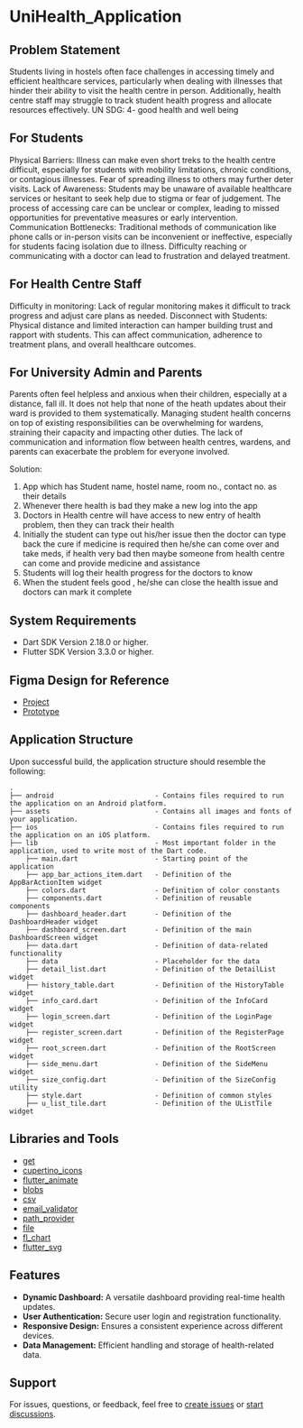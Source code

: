 # UniHealth_Application

## Problem Statement
Students living in hostels often face challenges in accessing timely and efficient healthcare services, particularly when dealing with illnesses that hinder their ability to visit the health centre in person. Additionally, health centre staff may struggle to track student health progress and allocate resources effectively.
UN SDG: 4- good health and well being

## For Students
Physical Barriers: Illness can make even short treks to the health centre difficult, especially for students with mobility limitations, chronic conditions, or contagious illnesses. Fear of spreading illness to others may further deter visits.
Lack of Awareness: Students may be unaware of available healthcare services or hesitant to seek help due to stigma or fear of judgement. The process of accessing care can be unclear or complex, leading to missed opportunities for preventative measures or early intervention.
Communication Bottlenecks: Traditional methods of communication like phone calls or in-person visits can be inconvenient or ineffective, especially for students facing isolation due to illness. Difficulty reaching or communicating with a doctor can lead to frustration and delayed treatment.

## For Health Centre Staff
Difficulty in monitoring: Lack of regular monitoring makes it difficult to track progress and adjust care plans as needed.
Disconnect with Students: Physical distance and limited interaction can hamper building trust and rapport with students. This can affect communication, adherence to treatment plans, and overall healthcare outcomes.

## For University Admin and Parents
Parents often feel helpless and anxious when their children, especially at a distance, fall ill. It does not help that none of the heath updates about their ward is provided to them systematically. 
Managing student health concerns on top of existing responsibilities can be overwhelming for wardens, straining their capacity and impacting other duties.
The lack of communication and information flow between health centres, wardens, and parents can exacerbate the problem for everyone involved.


Solution:
1. App which has Student name, hostel name, room no., contact no. as their details
2. Whenever there health is bad they make a new log into the app
3. Doctors in Health centre will have access to new entry of health problem, then they can track their health
4. Initially the student can type out his/her issue then the doctor can type back the cure if medicine is required then he/she can come over and take meds, if health very bad then maybe someone from health centre can come and provide medicine and assistance
5. Students will log their health progress for the doctors to know
6. When the student feels good , he/she can close the health issue and doctors can mark it complete

## System Requirements

- Dart SDK Version 2.18.0 or higher.
- Flutter SDK Version 3.3.0 or higher.

## Figma Design for Reference

- [Project](https://www.figma.com/file/VfFZGC6PmsM6e7hTfQaEmi/Synergy?type=design&node-id=33%3A444&mode=design&t=8kv3jxHmZcHsl1n1-1)
- [Prototype](https://www.figma.com/proto/VfFZGC6PmsM6e7hTfQaEmi/Synergy?type=design&node-id=33-696&t=OH4Vd0QvkHxCdy1i-1&scaling=scale-down&page-id=33%3A444&starting-point-node-id=33%3A696&mode=design)

## Application Structure

Upon successful build, the application structure should resemble the following:



```
.
├── android                         - Contains files required to run the application on an Android platform.
├── assets                          - Contains all images and fonts of your application.
├── ios                             - Contains files required to run the application on an iOS platform.
├── lib                             - Most important folder in the application, used to write most of the Dart code.
    ├── main.dart                   - Starting point of the application
    ├── app_bar_actions_item.dart   - Definition of the AppBarActionItem widget
    ├── colors.dart                 - Definition of color constants
    ├── components.dart             - Definition of reusable components
    ├── dashboard_header.dart       - Definition of the DashboardHeader widget
    ├── dashboard_screen.dart       - Definition of the main DashboardScreen widget
    ├── data.dart                   - Definition of data-related functionality
    ├── data                        - Placeholder for the data
    ├── detail_list.dart            - Definition of the DetailList widget
    ├── history_table.dart          - Definition of the HistoryTable widget
    ├── info_card.dart              - Definition of the InfoCard widget
    ├── login_screen.dart           - Definition of the LoginPage widget
    ├── register_screen.dart        - Definition of the RegisterPage widget
    ├── root_screen.dart            - Definition of the RootScreen widget
    ├── side_menu.dart              - Definition of the SideMenu widget
    ├── size_config.dart            - Definition of the SizeConfig utility
    ├── style.dart                  - Definition of common styles
    ├── u_list_tile.dart            - Definition of the UListTile widget

```

## Libraries and Tools

- [get](https://pub.dev/packages/get)
- [cupertino_icons](https://pub.dev/packages/cupertino_icons)
- [flutter_animate](https://pub.dev/packages/flutter_animate)
- [blobs](https://pub.dev/packages/blobs)
- [csv](https://pub.dev/packages/csv)
- [email_validator](https://pub.dev/packages/email_validator)
- [path_provider](https://pub.dev/packages/path_provider)
- [file](https://pub.dev/packages/file)
- [fl_chart](https://pub.dev/packages/fl_chart)
- [flutter_svg](https://pub.dev/packages/flutter_svg)

## Features

- **Dynamic Dashboard:** A versatile dashboard providing real-time health updates.
- **User Authentication:** Secure user login and registration functionality.
- **Responsive Design:** Ensures a consistent experience across different devices.
- **Data Management:** Efficient handling and storage of health-related data.

## Support

For issues, questions, or feedback, feel free to [create issues](https://github.com/UniHealth/UniHealth_Application/issues) or [start discussions](https://github.com/UniHealth/UniHealth_Application/discussions).

